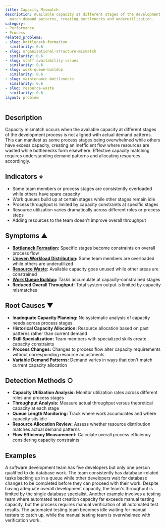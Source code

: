 ```yaml
---
title: Capacity Mismatch
description: Available capacity at different stages of the development process doesn't
  match demand patterns, creating bottlenecks and underutilization.
category:
- Performance
- Process
related_problems:
- slug: bottleneck-formation
  similarity: 0.6
- slug: organizational-structure-mismatch
  similarity: 0.6
- slug: staff-availability-issues
  similarity: 0.6
- slug: work-queue-buildup
  similarity: 0.6
- slug: maintenance-bottlenecks
  similarity: 0.6
- slug: resource-waste
  similarity: 0.6
layout: problem
---
```


## Description

Capacity mismatch occurs when the available capacity at different stages of the development process is not aligned with actual demand patterns. This can manifest as some process stages being overwhelmed while others have excess capacity, creating an inefficient flow where resources are wasted while bottlenecks form elsewhere. Effective capacity matching requires understanding demand patterns and allocating resources accordingly.

## Indicators ⟡

- Some team members or process stages are consistently overloaded while others have spare capacity
- Work queues build up at certain stages while other stages remain idle
- Process throughput is limited by capacity constraints at specific stages
- Resource utilization varies dramatically across different roles or process steps
- Adding resources to the team doesn't improve overall throughput

## Symptoms ▲

- **[Bottleneck Formation](bottleneck-formation.md):** Specific stages become constraints on overall process flow
- **[Uneven Workload Distribution](uneven-workload-distribution.md):** Some team members are overloaded while others are underutilized
- **[Resource Waste](resource-waste.md):** Available capacity goes unused while other areas are constrained
- **[Work Queue Buildup](work-queue-buildup.md):** Tasks accumulate at capacity-constrained stages
- **Reduced Overall Throughput:** Total system output is limited by capacity mismatches

## Root Causes ▼

- **Inadequate Capacity Planning:** No systematic analysis of capacity needs across process stages
- **Historical Capacity Allocation:** Resource allocation based on past patterns rather than current demand
- **Skill Specialization:** Team members with specialized skills create capacity constraints
- **Process Changes:** Changes to process flow alter capacity requirements without corresponding resource adjustments
- **Variable Demand Patterns:** Demand varies in ways that don't match current capacity allocation

## Detection Methods ○

- **Capacity Utilization Analysis:** Monitor utilization rates across different roles and process stages
- **Throughput Analysis:** Measure actual throughput versus theoretical capacity at each stage
- **Queue Length Monitoring:** Track where work accumulates and where capacity sits idle
- **Resource Allocation Review:** Assess whether resource distribution matches actual demand patterns
- **Flow Efficiency Measurement:** Calculate overall process efficiency considering capacity constraints

## Examples

A software development team has five developers but only one person qualified to do database work. The team consistently has database-related tasks backing up in a queue while other developers wait for database changes to be completed before they can proceed with their work. Despite having adequate overall development capacity, the team's throughput is limited by the single database specialist. Another example involves a testing team where automated test creation capacity far exceeds manual testing capacity, but the process requires manual verification of all automated test results. The automated testing team becomes idle waiting for manual testers to catch up, while the manual testing team is overwhelmed with verification work.